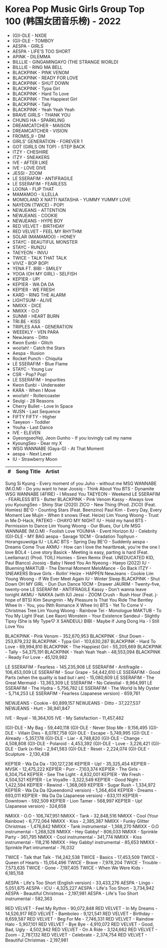 # Korea Pop Music Girls Group Top 100 (韩国女团音乐榜) - 2022

- (G)I-DLE - NXDE
- (G)I-DLE - TOMBOY
- AESPA - GIRLS
- AESPA - LIFE'S TOO SHORT
- APINK - DILEMMA
- BILLLIE - GINGAMINGAYO (THE STRANGE WORLD)
- BILLLIE - RING MA BELL
- BLACKPINK - PINK VENOM
- BLACKPINK - READY FOR LOVE
- BLACKPINK - SHUT DOWN
- BLACKPINK - Typa Girl
- BLACKPINK - Hard To Love
- BLACKPINK - The Happiest Girl
- BLACKPINK - Tally
- BLACKPINK - Yeah Yeah Yeah
- BRAVE GIRLS - THANK YOU
- CHUNG HA - SPARKLING
- DREAMCATCHER - MAISON
- DREAMCATCHER - VISION
- FROMIS_9 - DM
- GIRLS' GENERATION - FOREVER 1
- GOT (GIRLS ON TOP) - STEP BACK
- ITZY - CHESHIRE
- ITZY - SNEAKERS
- IVE - AFTER LIKE
- IVE - LOVE DIVE
- JESSI - ZOOM
- LE SSERAFIM - ANTIFRAGILE
- LE SSERAFIM - FEARLESS
- LOONA - FLIP THAT
- MAMAMOO - ILLELLA
- MOMOLAND X NATTI NATASHA - YUMMY YUMMY LOVE
- NAYEON (TWICE) - POP!
- NEWJEANS - ATTENTION
- NEWJEANS - COOKIE
- NEWJEANS - HYPE BOY
- RED VELVET - BIRTHDAY
- RED VELVET - FEEL MY RHYTHM
- SOLAR (MAMAMOO) - HONEY
- STAYC - BEAUTIFUL MONSTER
- STAYC - RUN2U
- TAEYEON - INVU
- TWICE - TALK THAT TALK
- VIVIZ - BOP BOP!
- YENA FT. BIBI - SMILEY
- YOOA (OH MY GIRL) - SELFISH
- KEP1ER - UP!
- KEP1ER - WA DA DA
- KEP1ER - WE FRESH
- KARD - RING THE ALARM
- LIGHTSUM - ALIVE
- NMIXX - DICE
- NMIXX - O.O
- SUNMI - HEART BURN
- TRI.BE - KISS
- TRIPLES AAA - GENERATION
- WEEEKLY - VEN PARA
- NewJeans - Ditto
- Kwon Eunbi - Glitch
- woo!ah! - Catch the Stars
- Aespa - Illusion
- Rocket Punch - Chiquita
- LE SSERAFIM - Blue Flame
- STAYC - Young Luv
- CSR - Pop? Pop!
- LE SSERAFIM - Impurities
- Kwon Eunbi - Underwater
- KARA - When I Move
- woo!ah! - Rollercoaster
- Seulgi - 28 Reasons
- Cherry Bullet - Love In Space
- WJSN - Last Sequence
- FIFTY FIFTY - Higher
- Taeyeon - Toddler
- Youha - Last Dance
- IVE - ELEVEN
- GyeongseoYeji, Jeon Gunho - If you lovingly call my name
- KyoungSeo - Dear my X
- WSG WANNABE (Gaya-G) - At That Moment
- aespa - Next Level
- IU - Strawberry Moon







| **#** | **Song Title** | **Artist** |
| --- | --- | --- |

Sung Si Kyung - Every moment of you
Juho - without me
MSG WANNABE (M.O.M) - Do you want to hear
Joosiq - Think About You
BTS - Dynamite
WSG WANNABE (4FIRE) - I Missed You
TAEYEON - Weekend
LE SSERAFIM - FEARLESS
BTS - Butter
BLACKPINK - Pink Venom
Kassy - Always love you
KyoungSeo - Shiny Star (2020)
ZICO - New Thing (Prod. ZICO) (Feat. Homies)
BE'O - Counting Stars (Feat. Beenzino)
Paul Kim - Every Day, Every Moment
Lee Mujin - When it snows (Feat. Heize)
Lim Young Woong - Trust in Me
D-Hack, PATEKO - OHAYO MY NIGHT
IU - Hold my hand
BTS - Permission to Dance
Lim Young Woong - Our Blues, Our Life
MSG WANNABE (M.O.M) - Foolish Love
YOUNHA - Event Horizon
IU - Celebrity
(G)I-DLE - MY BAG
aespa - Savage
10CM - Gradation
Tophyun - Horangsuwolga
IU - LILAC
BTS - Spring Day
BE'O - Suddenly
aespa - Dreams Come True
AKMU - How can I love the heartbreak, you're the one I love
BOL4 - Love story
Basick - Meeting is easy, parting is hard (Feat. Leellamarz) (Prod. TOIL)
Homies - Siren Remix (Feat. UNEDUCATED KID, Paul Blanco)
Joosiq - Baby I Need You
An Nyeong - Haeyo (2022)
IU - Blueming
MAKTUB - The Eternal Moment
MeloMance - Go Back
ITZY - SNEAKERS
Brave Girls - Rollin'
Heize - HAPPEN
NewJeans - Cookie
Lim Young Woong - If We Ever Meet Again
IU - Winter Sleep
BLACKPINK - Shut Down
OH MY GIRL - Dun Dun Dance
10CM - Drawer
JAURIM - Twenty-five, twenty-one
LE SSERAFIM - ANTIFRAGILE
Kassy - Don't wanna leave tonight
AKMU - NAKKA (with IU)
Jessi - ZOOM
Crush - Rush Hour (Feat. j-hope of BTS)
Kim Seungmin - My Pleasure Is That You Ride The Bentley
Whee In - You, you (Nth Romance X Whee In)
BTS - Yet To Come
V - Christmas Tree
Lim Young Woong - Rainbow
Tei - Monologue
MAKTUB - To You My Light (Feat. Lee Raon)
Wonstein - Your Existence
Sandeul - Slightly Tipsy (She is My Type♡ X SANDEUL)
BIBI - Maybe If
Jung Dong Ha - I Still Love You




BLACKPINK - Pink Venom - 352,670,953
BLACKPINK - Shut Down - 253,879,232
BLACKPINK - Typa Girl - 103,630,287
BLACKPINK - Hard To Love - 69,994,810
BLACKPINK - The Happiest Girl - 55,205,669
BLACKPINK - Tally - 54,375,191
BLACKPINK - Yeah Yeah Yeah - 48,553,094
BLACKPINK - Ready For Love - 45,129,982




LE SSERAFIM - Fearless - 145,235,908
LE SSERAFIM - Antifragile - 106,453,009
LE SSERAFIM - Sour Grape - 54,442,610
LE SSERAFIM - Good Parts (when the quality is bad but i am) - 15,080,609
LE SSERAFIM - The Great Mermaid - 13,363,309
LE SSERAFIM - No Celestial - 9,964,991
LE SSERAFIM - The Hydra - 5,756,782
LE SSERAFIM - The World Is My Oyster - 5,714,253
LE SSERAFIM - Fearless (Japanese version) - 659,761




NEWJEANS - Cookie - 60,899,157
NEWJEANS - Ditto - 37,227,537
NEWJEANS - Hurt - 36,941,847





IVE - Royal - 18,364,105
IVE - My Satisfaction - 11,457,482






(G)I-DLE - My Bag - 59,440,118
(G)I-DLE - Never Stop Me - 9,156,495
(G)I-DLE - Villain Dies - 8,0787,758
(G)I-DLE - Escape - 5,749,995
(G)I-DLE - Already - 5,357,178
(G)I-DLE - Liar - 4,748,820
(G)I-DLE - Change - 4,508,808
(G)I-DLE - Polaroid - 4,453,392
(G)I-DLE - Love - 3,226,421
(G)I-DLE - Dark (x-file) - 2,941,583
(G)I-DLE - Reset - 2,224,074
(G)I-DLE - Sculpture - 2,130,438






KEP1ER - Wa Da Da - 130,127,236
KEP1ER - Up! - 35,325,454
KEP1ER - MVSK - 12,475,222
KEP1ER - Purr - 7,103,374
KEP1ER - The Girls - 6,304,754
KEP1ER - See The Light - 4,832,001
KEP1ER - We Fresh - 4,504,521
KEP1ER - Le Voya9e - 3,322,549
KEP1ER - Good Night - 1,422,594
KEP1ER - Rewind - 1,368,069
KEP1ER - Sugar Rush - 1,334,972
KEP1ER - Wa Da Da (Queendom2 version) - 1,264,404
KEP1ER - Dreams - 693,011
KEP1ER - Wa Da Da (Japanese version) - 633,111
KEP1ER - Downtown - 592,509
KEP1ER - Lion Tamer - 568,997
KEP1ER - Up! (Japanese version) - 324,658




NMIXX - O.O - 106,747,951
NMIXX - Tank - 32,848,516
NMIXX - Cool (Your Rainbow) - 6,772,064
NMIXX - Kiss - 2,385,387
NMIXX - Funky Glitter Christmas - 1,476,842
NMIXX - Tank instrumental - 1,368,270
NMIXX - O.O instrumental - 1,268,528
NMIXX - Hey Gabby! - 806,033
NMIXX - Sprinkle Party - 361,795
NMIXX - Cool instrumental - 341,774
NMIXX - Kiss instrumental - 118,216
NMIXX - Hey Gabby! instrumental - 85,653
NMIXX - Sprinkle Part intrumental - 76,032




TWICE - Talk that Talk - 114,242,538
TWICE - Basics - 17,453,509
TWICE - Queen of Hearts - 15,054,496
TWICE - Brave - 7,978,204
TWICE - Trouble - 7,573,635
TWICE - Gone - 7,197,405
TWICE - When We Were Kids - 6,185,158






AESPA - Life's Too Short (English version) - 33,433,276
AESPA - Lingo - 5,051,875
AESPA - ICU - 4,325,227
AESPA - Life's Too Short - 3,734,942
AESPA - Beautiful Christmas - 2,197,981
AESPA - Life's Too Short instrumental - 582,363





RED VELVET - Feel My Rythm - 90,072,848
RED VELVET - In My Dreams - 14,526,917
RED VELVET - Bamboleo - 9,121,541
RED VELVET - Birthday - 8,659,587
RED VELVET - Beg For Me - 7,746,331
RED VELVET - Raindow Halo - 5,907,101
RED VELVET - Bye Bye - 4,910,072
RED VELVET - Good, Bad, Ugly - 4,502,942
RED VELVET - On A Ride - 3,124,662
RED VELVET - Zoom - 2,787,132
RED VELVET - Celebrate - 2,374,754
RED VELVET - Beautiful Christmas - 2,197,981

